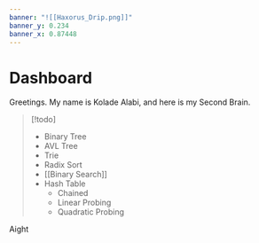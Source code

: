 ```yaml
---
banner: "![[Haxorus_Drip.png]]"
banner_y: 0.234
banner_x: 0.87448
---
```

# Dashboard

Greetings. My name is Kolade Alabi, and here is my Second Brain.

> [!todo]
>  - Binary Tree
>  - AVL Tree
>  - Trie
>  - Radix Sort
>  - [[Binary Search]]
>  - Hash Table
> 	 - Chained
> 	 - Linear Probing
> 	 - Quadratic Probing

Aight